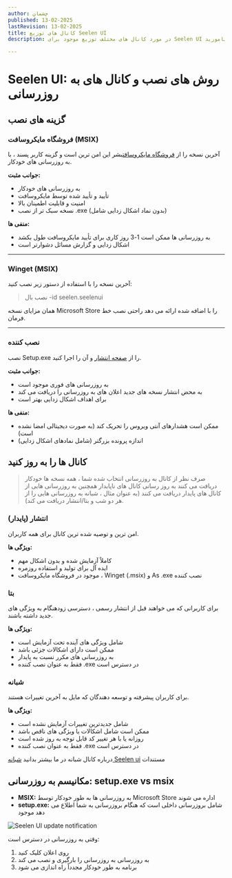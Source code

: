 ```yaml
---
author: چشمان
published: 13-02-2025
lastRevision: 13-02-2025
title: کانال های توزیع Seelen UI
description: در مورد کانال های مختلف توزیع موجود برای Seelen UI بیاموزید

---
```


# Seelen UI: روش های نصب و کانال های به روزرسانی

## گزینه های نصب

### فروشگاه مایکروسافت (MSIX)

آخرین نسخه را از
[فروشگاه مایکروسافت](https://www.microsoft.com/store)بشر این امن ترین است و
 گزینه کاربر پسند ، با به روزرسانی های خودکار.

**جوانب مثبت:**

* به روزرسانی های خودکار
* تأیید و تأیید شده توسط مایکروسافت
* امنیت و قابلیت اطمینان بالا
* نسخه سبک تر از نصب .exe (بدون نماد اشکال زدایی شامل)

**منفی ها:**

* به روزرسانی ها ممکن است 1-3 روز کاری برای تأیید مایکروسافت طول بکشد
* اشکال زدایی و گزارش مسائل دشوارتر است

***

### Winget (MSIX)

آخرین نسخه را با استفاده از دستور زیر نصب کنید:

> نصب بال -id seelen.seelenui

همان مزایای نسخه Microsoft Store را با اضافه شده ارائه می دهد
 راحتی نصب خط فرمان.

***

### نصب کننده

نصب Setup.exe را از
[صفحه انتشار](https://github.com/eythaann/Seelen-UI/releases) و آن را اجرا کنید.

**جوانب مثبت:**

* به روزرسانی های فوری موجود است
* به محض انتشار نسخه های جدید اعلان های به روزرسانی را دریافت می کند
* برای اهداف اشکال زدایی بهتر است

**منفی ها:**

* ممکن است هشدارهای آنتی ویروس را تحریک کند (به صورت دیجیتالی امضا نشده است)
* اندازه پرونده بزرگتر (شامل نمادهای اشکال زدایی)

## کانال ها را به روز کنید

> صرف نظر از کانال به روزرسانی انتخاب شده شما ، همه نسخه ها خودکار دریافت می کنند
>  به روز رسانی کانال های ناپایدار همچنین به روزرسانی هایی از کانال های پایدار دریافت می کنند
>  (به عنوان مثال ، شبانه به روزرسانی هایی را از هر دو شب و بتا/انتشار دریافت می کند).

### انتشار (پایدار)

امن ترین و توصیه شده ترین کانال برای همه کاربران.

**ویژگی ها:**

* کاملاً آزمایش شده و بدون اشکال مهم
* ایده آل برای تولید و استفاده روزمره
* موجود در فروشگاه مایکروسافت ، Winget (.msix) و As .exe نصب کننده

### بتا

برای کاربرانی که می خواهند قبل از انتشار رسمی ، دسترسی زودهنگام به ویژگی های جدید داشته باشند.

**ویژگی ها:**

* شامل ویژگی های آینده تحت آزمایش است
* ممکن است دارای اشکالات جزئی باشد
* به روزرسانی های مکرر نسبت به پایدار
* فقط به عنوان نصب کننده .exe در دسترس است

### شبانه

برای کاربران پیشرفته و توسعه دهندگان که مایل به آخرین تغییرات هستند.

**ویژگی ها:**

* شامل جدیدترین تغییرات آزمایش نشده است
* ممکن است شامل اشکالات یا ویژگی های ناقص باشد
* روزانه یا با هر تغییر کد قابل توجه به روز شده است
* فقط به عنوان نصب کننده .exe در دسترس است

درباره کانال شبانه در ما بیشتر بدانید
[شبانه Seelen ui](https://seelen.io/blog/nightly) مستندات

## مکانیسم به روزرسانی: setup.exe vs msix

* **MSIX:** به روزرسانی ها به طور خودکار توسط Microsoft Store اداره می شوند
* **setup.exe:** شامل بروزرسانی داخلی است که هنگام بروزرسانی به شما اطلاع می دهد
   موجود

![Seelen UI update notification](https://github.com/Seelen-Inc/slu-blog/blob/master/blog/seelen-ui-distribution-channels/image.png?raw=true)

وقتی به روزرسانی در دسترس است:

1. روی اعلان کلیک کنید
2. به روزرسانی به روزرسانی را بارگیری و نصب می کند
3. برنامه به طور خودکار مجدداً راه اندازی می شود
